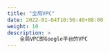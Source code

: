 ```yaml
---
title: "全局VPC"
date: 2022-01-04T10:56:40+08:00
weight: 10
description: >
    全局VPC即Google平台的VPC
---
```


